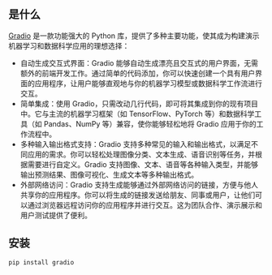 ## 是什么

[Gradio](https://www.gradio.app/) 是一款功能强大的 Python 库，提供了多种主要功能，使其成为构建演示机器学习和数据科学应用的理想选择：

- 自动生成交互式界面：Gradio 能够自动生成漂亮且交互式的用户界面，无需额外的前端开发工作。通过简单的代码添加，你可以快速创建一个具有用户界面的应用程序，让用户能够直观地与你的机器学习模型或数据科学工作流进行交互。
- 简单集成：使用 Gradio，只需改动几行代码，即可将其集成到你的现有项目中。它与主流的机器学习框架（如 TensorFlow、PyTorch 等）和数据科学工具（如 Pandas、NumPy 等）兼容，使你能够轻松地将 Gradio 应用于你的工作流程中。
- 多种输入输出格式支持：Gradio 支持多种常见的输入和输出格式，以满足不同应用的需求。你可以轻松处理图像分类、文本生成、语音识别等任务，并根据需要进行自定义。Gradio 支持图像、文本、语音等各种输入类型，并能够输出预测结果、图像可视化、生成文本等多种输出格式。
- 外部网络访问：Gradio 支持生成能够通过外部网络访问的链接，方便与他人共享你的应用程序。你可以将生成的链接发送给朋友、同事或用户，让他们可以通过浏览器远程访问你的应用程序并进行交互。这为团队合作、演示展示和用户测试提供了便利。

## 安装

```sh
pip install gradio
```
